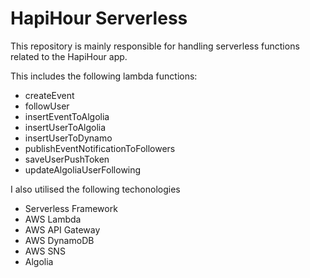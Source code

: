 # HapiHour Serverless

This repository is mainly responsible for handling serverless functions related to the HapiHour app.

This includes the following lambda functions:
- createEvent
- followUser
- insertEventToAlgolia
- insertUserToAlgolia
- insertUserToDynamo
- publishEventNotificationToFollowers
- saveUserPushToken
- updateAlgoliaUserFollowing

I also utilised the following techonologies
- Serverless Framework
- AWS Lambda
- AWS API Gateway
- AWS DynamoDB
- AWS SNS
- Algolia
